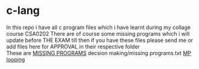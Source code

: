 # c-lang
In this repo i have all c program files which i have learnt during my collage course CSA0202
There are of course some missing programs which i will update before THE EXAM
till then if you have these files please send me or add files here for APPROVAL
in their respective folder  
These are [MISSING PROGRAMS](https://github.com/thegit-69/c-lang/blob/6dbc0a44de8afbb7fe2073973670de364271a9b0/decsion%20making/missing%20programs.txt)
decsion making/missing programs.txt
[MP looping](https://github.com/thegit-69/c-lang/blob/a84a03eafcbfc13c24b0158047c726c1eff45124/loops/1MISSING%20LOOPS.txt)
